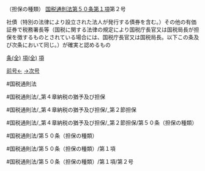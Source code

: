 （担保の種類）
[国税通則法第５０条第１項](国税通則法＿＿＿＿＿第５０条第１項)第２号

社債（特別の法律により設立された法人が発行する債券を含む。）その他の有価証券で税務署長等（国税に関する法律の規定により国税庁長官又は国税局長が担保を徴するものとされている場合には、国税庁長官又は国税局長。以下この条及び次条において同じ。）が確実と認めるもの

[条(全)](国税通則法＿＿＿＿＿第５０条_.md)    [項(全)](国税通則法＿＿＿＿＿第５０条第１項_.md)    [項](国税通則法＿＿＿＿＿第５０条第１項.md)

[前号←](国税通則法＿＿＿＿＿第５０条第１項第１号.md)    [→次号](国税通則法＿＿＿＿＿第５０条第１項第３号.md)

#国税通則法

#国税通則法/_第４章納税の猶予及び担保

#国税通則法/_第４章納税の猶予及び担保/_第２節担保

#国税通則法/_第４章納税の猶予及び担保/_第２節担保/第５０条（担保の種類）

#国税通則法/第５０条（担保の種類）

#国税通則法/第５０条（担保の種類）/第１項

#国税通則法/第５０条（担保の種類）/第１項/第２号

